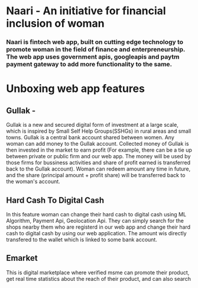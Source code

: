 # Naari - An initiative for financial inclusion of woman
###  Naari is fintech web app, built on cutting edge technology to promote woman in the field of finance and enterpreneurship. The web app uses government apis, googleapis and paytm payment gateway to add more functionality to the same.

# Unboxing web app features

## Gullak - 
Gullak is a new and secured digital form of investment at a large scale, which is inspired by Small Self Help Groups(SSHGs) in rural areas and small towns. Gullak is a central bank account shared between women. Any woman can add money to the Gullak account. Collected money of Gullak is then invested in the market to earn profit (For example, there can be a tie up between private or public firm and our web app. The money will be used by those firms for bussiness activities and share of profit earned is transferred back to the Gullak account). Woman can redeem amount any time in future, and the share (principal amount + profit share) will be transferred back to the woman's account.

## Hard Cash To Digital Cash
In this feature woman can change their hard cash to digital cash using  ML Algorithm, Payment Api, Geolocation Api. They can simply search for the shops nearby them who are registerd in our web app and change their hard cash to digital cash by using our web application. The amount wis directly transfered to the wallet which is linked to some bank account.

## Emarket 
This is digital marketplace where verified msme can promote their product, get real time statistics about the reach of their product, and can also search 
